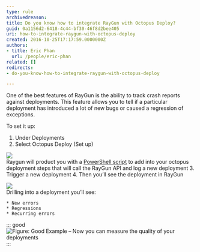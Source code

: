 ```yaml
---
type: rule
archivedreason: 
title: Do you know how to integrate RayGun with Octopus Deploy?
guid: 0a1156d2-6418-4c44-bf30-46f8d2bee405
uri: how-to-integrate-raygun-with-octopus-deploy
created: 2016-10-25T17:17:59.0000000Z
authors:
- title: Eric Phan
  url: /people/eric-phan
related: []
redirects:
- do-you-know-how-to-integrate-raygun-with-octopus-deploy

---
```


One of the best features of RayGun is the ability to track crash reports against deployments. This feature allows you to tell if a particular deployment has introduced a lot of new bugs or caused a regression of exceptions.

To set it up:

<!--endintro-->

1. Under Deployments
2. Select Octopus Deploy (Set up)

![](raygun-octopus-1.jpg)  
    Raygun will product you with a [PowerShell script](https://raygun.com/docs/deployments/octopus-deploy) to add into your octopus deployment steps that will call the RayGun API and log a new deployment
3. Trigger a new deployment
4. Then you’ll see the deployment in RayGun

![](raygun-octopus-2.png)  
    Drilling into a deployment you’ll see:

    * New errors
    * Regressions
    * Recurring errors



::: good  
![Figure: Good Example – Now you can measure the quality of your deployments](raygun-octopus-3.jpg)  
:::
